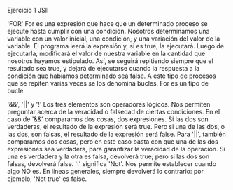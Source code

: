 Ejercicio 1 JSII

'FOR'
For es una expresión que hace que un determinado proceso se ejecute hasta cumplir con una condición. Nosotros determinamos una variable con un valor inicial, una condición, y una variación del valor de la variable. El programa leerá la expresión y, si es true, la ejecutará. Luego de ejecutarla, modificará el valor de nuestra variable en la cantidad que nosotros hayamos estipulado. Así, se seguirá repitiendo siempre que el resultado sea true, y dejará de ejecutarse cuando la respuesta a la condición que habíamos determinado sea false. A este tipo de procesos que se repiten varias veces se los denomina bucles. For es un tipo de bucle. 


'&&', '||' y '!'
Los tres elementos son operadores lógicos. Nos permiten preguntar acerca de la veracidad o falsedad de ciertas condiciones.
En el caso de '&&' comparamos dos cosas, dos expresiones. Si las dos son verdaderas, el resultado de la expresión será true. Pero si una de las dos, o las dos, son falsas, el resultado de la expresión será false. 
Para '||', también comparamos dos cosas, pero en este caso basta con que una de las dos expresiones sea verdadera, para garantizar la veracidad de la operación. Si una es verdadera y la otra es falsa, devolverá true; pero si las dos son falsas, devolverá false. 
'!' significa 'Not'. Nos permite establecer cuando algo NO es. En lineas generales, siempre devolverá lo contrario: por ejemplo, 'Not true' es false.